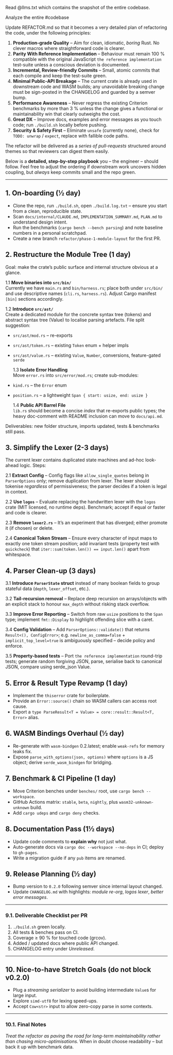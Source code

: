Read @llms.txt which contains the snapshot of the entire codebase.

Analyze the entire #codebase 

Update REFACTOR.md so that it becomes a very detailed plan of refactoring the code, under the following principles:


1. **Production-grade Quality** – Aim for clean, idiomatic, _boring_ Rust. No clever macros where straightforward code is clearer.
2. **Parity With Reference Implementation** – Behaviour must remain 100 % compatible with the original JavaScript `the reference implementation` test-suite unless a conscious deviation is documented.
3. **Incremental, Review-friendly Commits** – Small, atomic commits that each compile and keep the test-suite green.
4. **Minimal Public-API Breakage** – The current crate is already used in downstream code and WASM builds; any unavoidable breaking change must be sign-posted in the CHANGELOG and guarded by a semver bump.
5. **Performance Awareness** – Never regress the existing Criterion benchmarks by more than 3 % unless the change gives a functional or maintainability win that clearly outweighs the cost.
6. **Great DX** – Improve docs, examples and error messages as you touch code; run `./build.sh` locally before pushing.
7. **Security & Safety First** – Eliminate `unsafe` (currently none), check for `TODO: unwrap` / `expect`, replace with fallible code paths.

The refactor will be delivered as a _series of pull-requests_ structured around themes so that reviewers can digest them easily.

Below is a **detailed, step-by-step playbook** you – the engineer – should follow. Feel free to adjust the ordering if downstream work uncovers hidden coupling, but _always_ keep commits small and the repo green.

---

## 1. On-boarding (½ day)

- Clone the repo, run `./build.sh`, open `./build.log.txt` – ensure you start from a clean, reproducible state.
- Scan `docs/internal/CLAUDE.md`, `IMPLEMENTATION_SUMMARY.md`, `PLAN.md` to understand design intent.
- Run the benchmarks (`cargo bench --bench parsing`) and note baseline numbers in a personal scratchpad.
- Create a new branch `refactor/phase-1-module-layout` for the first PR.

## 2. Restructure the Module Tree (1 day)

Goal: make the crate’s public surface and internal structure obvious at a glance.

1.1 **Move binaries into `src/bin/`**  
 Currently we have `main.rs` and `bin/harness.rs`; place both under `src/bin/` and use descriptive names (`cli.rs`, `harness.rs`). Adjust Cargo manifest `[bin]` sections accordingly.

1.2 **Introduce `src/ast/`**  
 Create a dedicated module for the concrete syntax tree (tokens) and abstract syntax tree (Value) to localise parsing artefacts. File split suggestion:

- `src/ast/mod.rs` – re-exports
- `src/ast/token.rs` – existing `Token` enum + helper impls
- `src/ast/value.rs` – existing `Value`, `Number`, conversions, feature-gated `serde`

  1.3 **Isolate Error Handling**  
   Move `error.rs` into `src/error/mod.rs`; create sub-modules:

- `kind.rs` – the `Error` enum
- `position.rs` – a lightweight `Span { start: usize, end: usize }`

  1.4 **Public API Barrel File**  
   `lib.rs` should become a concise _index_ that re-exports public types; the heavy doc-comment with README inclusion can move to `docs/api.md`.

Deliverables: new folder structure, imports updated, tests & benchmarks still pass.

## 3. Simplify the Lexer (2-3 days)

The current lexer contains duplicated state machines and ad-hoc look-ahead logic. Steps:

2.1 **Extract Config** – Config flags like `allow_single_quotes` belong in `ParserOptions` only; remove duplication from lexer. The lexer should tokenise _regardless_ of permissiveness; the parser decides if a token is legal in context.

2.2 **Use `logos`** – Evaluate replacing the handwritten lexer with the `logos` crate (MIT licensed, no runtime deps). Benchmark; accept if equal or faster and code is clearer.

2.3 **Remove `lexer2.rs`** – It’s an experiment that has diverged; either promote it (if chosen) or delete.

2.4 **Canonical Token Stream** – Ensure every character of input maps to exactly one token stream position; add invariant tests (property test with `quickcheck`) that `iter::sum(token.len()) == input.len()` apart from whitespace.

## 4. Parser Clean-up (3 days)

3.1 **Introduce `ParserState` struct** instead of many boolean fields to group stateful data (`depth`, `lexer_offset`, etc.).

3.2 **Tail-recursion removal** – Replace deep recursion on arrays/objects with an explicit stack to honour `max_depth` without risking stack overflow.

3.3 **Improve Error Reporting** – Switch from raw `usize` positions to the `Span` type; implement `fmt::Display` to highlight offending slice with a caret.

3.4 **Config Validation** – Add `ParserOptions::validate()` that returns `Result<(), ConfigError>`; e.g. `newline_as_comma=false` + `implicit_top_level=true` is ambiguously specified – decide policy and enforce.

3.5 **Property-based tests** – Port `the reference implementation` round-trip tests; generate random forgiving JSON, parse, serialise back to canonical JSON, compare using serde_json Value.

## 5. Error & Result Type Revamp (1 day)

- Implement the `thiserror` crate for boilerplate.
- Provide an `Error::source()` chain so WASM callers can access root cause.
- Export a `type ParseResult<T = Value> = core::result::Result<T, Error>` alias.

## 6. WASM Bindings Overhaul (½ day)

- Re-generate with `wasm-bindgen` 0.2.latest; enable `weak-refs` for memory leaks fix.
- Expose `parse_with_options(json, options)` where `options` is a JS object; derive `serde_wasm_bindgen` for bridging.

## 7. Benchmark & CI Pipeline (1 day)

- Move Criterion benches under `benches/` root, use `cargo bench --workspace`.
- GitHub Actions matrix: `stable`, `beta`, `nightly`, plus `wasm32-unknown-unknown` build.
- Add `cargo udeps` and `cargo deny` checks.

## 8. Documentation Pass (1½ days)

- Update code comments to **explain why** not just what.
- Auto-generate docs via `cargo doc --workspace --no-deps` in CI; deploy to `gh-pages`.
- Write a migration guide if any `pub` items are renamed.

## 9. Release Planning (½ day)

- Bump version to `0.2.0` following semver since internal layout changed.
- Update `CHANGELOG.md` with highlights: _module re-org_, _logos lexer_, _better error messages_.

---

### 9.1. Deliverable Checklist per PR

1. `./build.sh` green locally.
2. All tests & benches pass on CI.
3. Coverage ≥ 90 % for touched code (grcov).
4. Added / updated docs where public API changed.
5. CHANGELOG entry under _Unreleased_.

---

## 10. Nice-to-have Stretch Goals (do **not** block v0.2.0)

- Plug a _streaming serializer_ to avoid building intermediate `Value`s for large input.
- Explore `simd-utf8` for lexing speed-ups.
- Accept `Cow<str>` input to allow zero-copy parse in some contexts.

---

### 10.1. Final Notes

_Treat the refactor as paving the road for long-term maintainability rather than chasing micro-optimisations._ When in doubt choose readability – but back it up with benchmark data.
